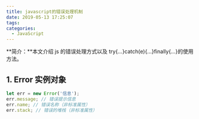```yaml
---
title: javascript的错误处理机制
date: 2019-05-13 17:25:07
tags:
categories:
  - JavaScript
---
```


**简介：**本文介绍 js 的错误处理方式以及 try{...}catch(e){...}finally{...}的使用方法。

<!--more-->

## 1. Error 实例对象

```javascript
let err = new Error('信息');
err.message; // 错误提示信息
err.name; // 错误名称（非标准属性）
err.stack; // 错误的堆栈（非标准属性）
```
